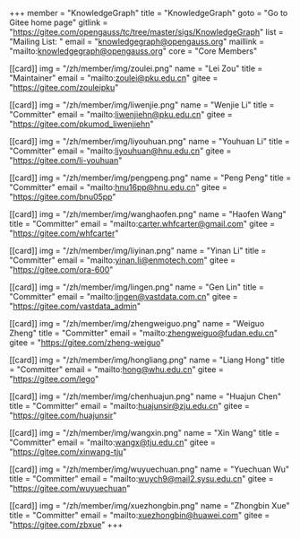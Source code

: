 +++
member = "KnowledgeGraph"
title = "KnowledgeGraph"
goto = "Go to Gitee home page"
gitlink = "https://gitee.com/opengauss/tc/tree/master/sigs/KnowledgeGraph"
list = "Mailing List: "
email = "knowledgegraph@opengauss.org"
maillink = "mailto:knowledgegraph@opengauss.org"
core = "Core Members"


[[card]]
img = "/zh/member/img/zoulei.png"
name = "Lei Zou"
title = "Maintainer"
email = "mailto:zoulei@pku.edu.cn"
gitee = "https://gitee.com/zouleipku"

[[card]]
img = "/zh/member/img/liwenjie.png"
name = "Wenjie Li"
title = "Committer"
email = "mailto:liwenjiehn@pku.edu.cn"
gitee = "https://gitee.com/pkumod_liwenjiehn"

[[card]]
img = "/zh/member/img/liyouhuan.png"
name = "Youhuan Li"
title = "Committer"
email = "mailto:liyouhuan@hnu.edu.cn"
gitee = "https://gitee.com/li-youhuan"


[[card]]
img = "/zh/member/img/pengpeng.png"
name = "Peng Peng"
title = "Committer"
email = "mailto:hnu16pp@hnu.edu.cn"
gitee = "https://gitee.com/bnu05pp"

[[card]]
img = "/zh/member/img/wanghaofen.png"
name = "Haofen Wang"
title = "Committer"
email = "mailto:carter.whfcarter@gmail.com"
gitee = "https://gitee.com/whfcarter"

[[card]]
img = "/zh/member/img/liyinan.png"
name = "Yinan Li"
title = "Committer"
email = "mailto:yinan.li@enmotech.com"
gitee = "https://gitee.com/ora-600"

[[card]]
img = "/zh/member/img/lingen.png"
name = "Gen Lin"
title = "Committer"
email = "mailto:lingen@vastdata.com.cn"
gitee = "https://gitee.com/vastdata_admin"

[[card]]
img = "/zh/member/img/zhengweiguo.png"
name = "Weiguo Zheng"
title = "Committer"
email = "mailto:zhengweiguo@fudan.edu.cn"
gitee = "https://gitee.com/zheng-weiguo"

[[card]]
img = "/zh/member/img/hongliang.png"
name = "Liang Hong"
title = "Committer"
email = "mailto:hong@whu.edu.cn"
gitee = "https://gitee.com/lego"

[[card]]
img = "/zh/member/img/chenhuajun.png"
name = "Huajun Chen"
title = "Committer"
email = "mailto:huajunsir@zju.edu.cn"
gitee = "https://gitee.com/huajunsir"

[[card]]
img = "/zh/member/img/wangxin.png"
name = "Xin Wang"
title = "Committer"
email = "mailto:wangx@tju.edu.cn"
gitee = "https://gitee.com/xinwang-tju"

[[card]]
img = "/zh/member/img/wuyuechuan.png"
name = "Yuechuan Wu"
title = "Committer"
email = "mailto:wuych9@mail2.sysu.edu.cn"
gitee = "https://gitee.com/wuyuechuan"

[[card]]
img = "/zh/member/img/xuezhongbin.png"
name = "Zhongbin Xue"
title = "Committer"
email = "mailto:xuezhongbin@huawei.com"
gitee = "https://gitee.com/zbxue"
+++